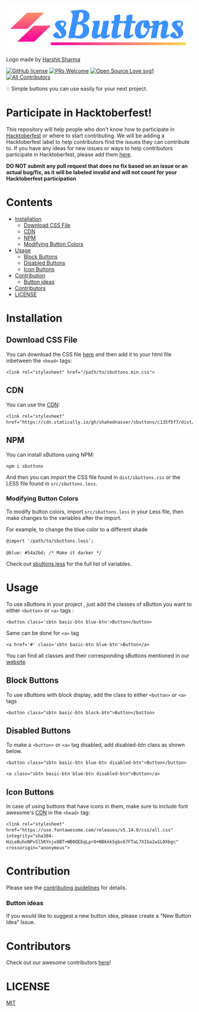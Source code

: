 ![sButtons](./assets/img/sbuttons-nav.png)

 Logo made by [Harshit Sharma](https://www.github.com/icoderharshit)
<!-- # sButtons -->
[![GitHub license](https://img.shields.io/github/license/Naereen/StrapDown.js.svg)](./LICENSE.md)
 [![PRs Welcome](https://img.shields.io/badge/PRs-welcome-brightgreen.svg?style=flat-square)](./CONTRIBUTING.md) [![Open Source Love svg1](https://badges.frapsoft.com/os/v1/open-source.svg?v=103)](./CONTRIBUTING.md) <!-- ALL-CONTRIBUTORS-BADGE:START - Do not remove or modify this section -->
[![All Contributors](https://img.shields.io/badge/all_contributors-100-orange.svg?style=flat-square)](./CONTRIBUTORS.md)
<!-- ALL-CONTRIBUTORS-BADGE:END --> 
  
:bulb: Simple buttons you can use easily for your next project.

# Participate in Hacktoberfest!

This repository will help people who don't know how to participate in [Hacktoberfest](https://hacktoberfest.digitalocean.com/) or where to start contributing. We will be adding a Hacktoberfest label to help contributors find the issues they can contribute to. If you have any ideas for new issues or ways to help contributors participate in Hacktoberfest, please add them [here](https://github.com/shahednasser/sbuttons/issues/161).

**DO NOT submit any pull request that does no fix based on an issue or an actual bug/fix, as it will be labeled invalid and will not count for your Hacktoberfest participation**

# Contents
- [Installation](#installation)
  - [Download CSS File](#download-css-file)
  - [CDN](#cdn)
  - [NPM](#npm)
  - [Modifying Button Colors](#modifying-button-colors)
- [Usage](#usage)
  - [Block Buttons](#block-buttons)
  - [Disabled Buttons](#disabled-buttons)
  - [Icon Buttons](#icon-buttons) 
- [Contribution](#contribution)
  - [Button ideas](#button-ideas)  
- [Contributors](#contributors)
- [LICENSE](#license)

# Installation

## Download CSS File

You can download the CSS file [here](https://cdn.statically.io/gh/shahednasser/sbuttons/c135f5f7/dist/sbuttons.min.css) and then add it to your html file inbetween the `<head>` tags:

```
<link rel="stylesheet" href="/path/to/sbuttons.min.css">
```

## CDN

You can use the [CDN](https://cdn.statically.io/gh/shahednasser/sbuttons/c135f5f7/dist/sbuttons.min.css):

```
<link rel="stylesheet" href="https://cdn.statically.io/gh/shahednasser/sbuttons/c135f5f7/dist/sbuttons.min.css">
```

## NPM

You can install sButtons using NPM:

```
npm i sbuttons
```

And then you can import the CSS file found in `dist/sbuttons.css` or the LESS file found in `src/sbuttons.less`.

### Modifying Button Colors

To modify button colors, import `src/sbuttons.less` in your Less file, then make changes to the variables after the import.

For example, to change the blue color to a different shade

```
@import '/path/to/sbuttons.less';

@blue: #54a2bd; /* Make it darker */
```
Check out [sbuttons.less](https://github.com/shahednasser/sbuttons/blob/master/src/sbuttons.less) for the full list of variables.

# Usage

To use sButtons in your project , just add the classes of sButton you want to either  `<button>` or `<a>` tags :

```
<button class='sbtn basic-btn blue-btn'>Button</button>
```

Same can be done for `<a>` tag

```
<a href='#' class='sbtn basic-btn blue-btn'>Button</a>
```

You can find all classes and their corresponding sButtons mentioned in our [website](https://shahednasser.github.io/sbuttons/). 

## Block Buttons

To use sButtons with block display, add the class to either `<button>` or `<a>` tags
 
```
<button class="sbtn basic-btn block-btn">Button</button>
```

## Disabled Buttons

To make a `<button>` or `<a>` tag disabled, add disabled-btn class as shown below.

```
<button class="sbtn basic-btn blue-btn disabled-btn">Button</button>
```
```
<a class="sbtn basic-btn blue-btn disabled-btn">Button</a>
```

## Icon Buttons

In case of using buttons that have icons in them, make sure to include font awesome's [CDN](https://use.fontawesome.com/releases/v5.14.0/css/all.css) in the `<head>` tag:

```
<link rel="stylesheet" href="https://use.fontawesome.com/releases/v5.14.0/css/all.css" integrity="sha384-HzLeBuhoNPvSl5KYnjx0BT+WB0QEEqLprO+NBkkk5gbc67FTaL7XIGa2w1L0Xbgc" crossorigin="anonymous">
```

# Contribution

Please see the [contributing guidelines](./CONTRIBUTING.md) for details.

### Button ideas

If you would like to suggest a new button idea, please create a "New Button Idea" Issue.

# Contributors

Check out our awesome contributors [here](./CONTRIBUTORS.md)!

<!-- # Logo

 Logo made by [Harshit Sharma](https://www.github.com/icoderharshit) -->
 
# LICENSE

[MIT](./LICENSE)
